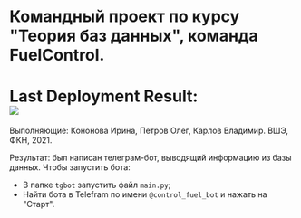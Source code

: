 # Командный проект по курсу "Теория баз данных", команда FuelControl.
# Last Deployment Result:<br><img src="https://github.com/necroshine0/database-theory-proj/actions/workflows/main.yml/badge.svg"><br>
Выполняющие: Кононова Ирина, Петров Олег, Карлов Владимир. ВШЭ, ФКН, 2021.

Результат: был написан телеграм-бот, выводящий информацию из базы данных.
Чтобы запустить бота:
* В папке `tgbot` запустить файл `main.py`;
* Найти бота в Telefram по имени `@control_fuel_bot` и нажать на "Старт".
